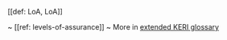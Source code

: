[[def: LoA, LoA]]

~ [[ref: levels-of-assurance]]
~ More in <a href="https://weboftrust.github.io/WOT-terms/docs/glossary/LoA">extended KERI glossary</a>
